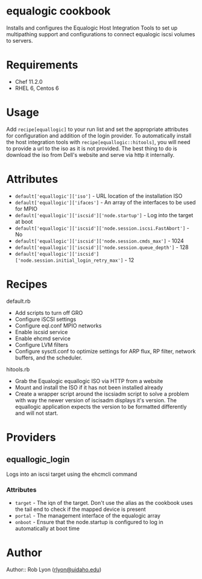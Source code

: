 # equalogic cookbook

Installs and configures the Equalogic Host Integration Tools to set up multipathing support and configurations to connect equalogic iscsi volumes to servers.

# Requirements
- Chef 11.2.0
- RHEL 6, Centos 6

# Usage

Add `recipe[equallogic]` to your run list and set the appropriate attributes for configuration and addition of the login provider.  To automatically install the host integration tools with `recipe[equallogic::hitools]`, you will need to provide a url to the iso as it is not provided.  The best thing to do is download the iso from Dell's website and serve via http it internally.

# Attributes

* `default['equallogic']['iso']` - URL location of the installation ISO
* `default['equallogic']['ifaces']` - An array of the interfaces to be used for MPIO
* `default['equallogic']['iscsid']['node.startup']` - Log into the target at boot
* `default['equallogic']['iscsid']['node.session.iscsi.FastAbort']` - No
* `default['equallogic']['iscsid']['node.session.cmds_max']` - 1024
* `default['equallogic']['iscsid']['node.session.queue_depth']` - 128
* `default['equallogic']['iscsid']['node.session.initial_login_retry_max']` - 12

# Recipes

default.rb

* Add scripts to turn off GRO
* Configure iSCSI settings
* Configure eql.conf MPIO networks
* Enable iscsid service
* Enable ehcmd service
* Configure LVM filters
* Configure sysctl.conf to optimize settings for ARP flux, RP filter, network buffers, and the scheduler.

hitools.rb

* Grab the Equalogic equallogic ISO via HTTP from a website
* Mount and install the ISO if it has not been installed already
* Create a wrapper script around the iscsiadm script to solve a problem with way the newer version of iscisadm displays it's version.  The equallogic application expects the version to be formatted differently and will not start.

# Providers

## equallogic_login
Logs into an iscsi target using the ehcmcli command

### Attributes

* `target` - The iqn of the target.  Don't use the alias as the cookbook uses the tail end to check if the mapped device is present
* `portal` - The management interface of the equalogic array
* `onboot` - Ensure that the node.startup is configured to log in automatically at boot time

# Author
Author:: Rob Lyon (rlyon@uidaho.edu)
